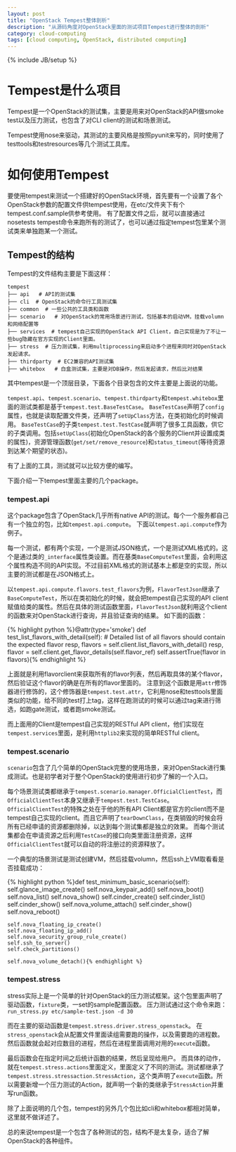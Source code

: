 ```yaml
---
layout: post
title: "OpenStack Tempest整体剖析"
description: "从源码角度对OpenStack里面的测试项目Tempest进行整体的剖析"
category: cloud-computing
tags: [cloud computing, OpenStack, distributed computing]
---
```

{% include JB/setup %}

# Tempest是什么项目

Tempest是一个OpenStack的测试集，主要是用来对OpenStack的API做smoke test以及压力测试，也包含了对CLI client的测试和场景测试。

Tempest使用nose来驱动，其测试的主要风格是按照pyunit来写的，同时使用了testtools和testresources等几个测试工具库。

# 如何使用Tempest

要使用tempest来测试一个搭建好的OpenStack环境，首先要有一个设置了各个OpenStack参数的配置文件供tempest使用，在etc/文件夹下有个tempest.conf.sample供参考使用。
有了配置文件之后，就可以直接通过nosetests tempest命令来跑所有的测试了，也可以通过指定tempest包里某个测试类来单独跑某一个测试。

## Tempest的结构

Tempest的文件结构主要是下面这样：

    tempest
    ├── api   # API的测试集
    ├── cli  # OpenStack的命令行工具测试集
    ├── common  # 一些公共的工具类和函数
    ├── scenario   # 对OpenStack的常用场景进行测试，包括基本的启动VM，挂载volumn和网络配置等
    ├── services  # tempest自己实现的OpenStack API Client，自己实现是为了不让一些bug隐藏在官方实现的Client里面。
    ├── stress  # 压力测试集，利用multiprocessing来启动多个进程来同时对OpenStack发起请求。
    ├── thirdparty  # EC2兼容的API测试集
    ├── whitebox   # 白盒测试集，主要是对DB操作，然后发起请求，然后比对结果

其中tempest是一个顶层目录，下面各个目录包含的文件主要是上面说的功能。

`tempest.api`、`tempest.scenario`、`tempest.thirdparty`和`tempest.whitebox`里面的测试类都是基于`tempest.test.BaseTestCase`。
`BaseTestCase`声明了`config`属性，也就是读取配置文件类，还声明了`setUpClass`方法，在类初始化的时候调用。
`BaseTestCase`的子类`tempest.test.TestCase`就声明了很多工具函数，供它的子类调用。包括`setUpClass`(初始化OpenStack的各个服务的Client并设置成类的属性)，资源管理函数(`get/set/remove_resource`)和`status_timeout`(等待资源到达某个期望的状态)。

有了上面的工具，测试就可以比较方便的编写。

下面介绍一下tempest里面主要的几个package。

### tempest.api

这个package包含了OpenStack几乎所有native API的测试。每个一个服务都自己有一个独立的包，比如`tempest.api.compute`。
下面以`tempest.api.compute`作为例子。

每一个测试，都有两个实现，一个是测试JSON格式，一个是测试XML格式的。这个是通过类的`_interface`属性类设置。而在基类`BaseComputeTest`里面，会利用这个属性构造不同的API实现。不过目前XML格式的测试基本上都是空的实现，所以主要的测试都是在JSON格式上。

以`tempest.api.compute.flavors.test_flavors`为例，`FlavorTestJson`继承了`BaseComputeTest`，所以在类初始化的时候，就会把tempest自己实现的API client赋值给类的属性。然后在具体的测试函数里面，`FlavorTestJson`就利用这个client的函数来对OpenStack进行查询，并且验证查询的结果。
如下面的函数：

{% highlight python %}@attr(type='smoke')
def test_list_flavors_with_detail(self):
    # Detailed list of all flavors should contain the expected flavor
    resp, flavors = self.client.list_flavors_with_detail()
    resp, flavor = self.client.get_flavor_details(self.flavor_ref)
    self.assertTrue(flavor in flavors){% endhighlight %}

上面就是利用flavorclient来获取所有的flavor列表，然后再取具体的某个flavor，然后验证这个flavor的确是在所有的flavor里面的。
注意到这个函数是用`attr`修饰器进行修饰的，这个修饰器是`tempest.test.attr`，它利用nose和testtools里面类似的功能，给不同的test打上tag，这样在跑测试的时候可以通过tag来进行筛选，如跑gate测试，或者跑smoke测试。

而上面用的Client是tempest自己实现的RESTful API client，他们实现在`tempest.services`里面，是利用`httplib2`来实现的简单RESTful client。

### tempest.scenario

`scenario`包含了几个简单的OpenStack完整的使用场景，来对OpenStack进行集成测试。也是初学者对于整个OpenStack的使用进行初步了解的一个入口。

每个场景测试类都继承于`tempest.scenario.manager.OfficialClientTest`，而`OfficialClientTest`本身又继承于`tempest.test.TestCase`。`OfficialClientTest`的特殊之处在于他的所有API Client都是官方的client而不是tempest自己实现的client。而且它声明了`tearDownClass`，在类销毁的时候会将所有已经申请的资源都删除掉，以达到每个测试集都是独立的效果。
而每个测试集都会在申请资源之后利用`TestCase`的接口向类里面注册资源，这样`OfficialClientTest`就可以自动的将注册过的资源释放了。

一个典型的场景测试是测试创建VM，然后挂载volumn，然后ssh上VM取看看是否挂载成功：

{% highlight python %}def test_minimum_basic_scenario(self):
    self.glance_image_create()
    self.nova_keypair_add()
    self.nova_boot()
    self.nova_list()
    self.nova_show()
    self.cinder_create()
    self.cinder_list()
    self.cinder_show()
    self.nova_volume_attach()
    self.cinder_show()
    self.nova_reboot()

    self.nova_floating_ip_create()
    self.nova_floating_ip_add()
    self.nova_security_group_rule_create()
    self.ssh_to_server()
    self.check_partitions()

    self.nova_volume_detach(){% endhighlight %}

### tempest.stress

stress实际上是一个简单的针对OpenStack的压力测试框架。这个包里面声明了驱动函数，`fixture`类，一set的sample配置函数。
压力测试通过这个命令来跑：`run_stress.py etc/sample-test.json -d 30`

而在主要的驱动函数是`tempest.stress.driver.stress_openstack`。
在`stress_openstack`会从配置文件里面读组需要跑的操作，以及需要跑的进程数。然后函数就会起对应数目的进程，然后在进程里面调用对用的`execute`函数。

最后函数会在指定时间之后统计函数的结果，然后呈现给用户。
而具体的动作，就在`tempest.stress.actions`里面定义，里面定义了不同的测试。测试都继承了`tempest.stress.stressaction.StressAction`，这个类声明了`execute`函数。所以需要新增一个压力测试的Action，就声明一个新的类继承于`StressAction`并重写run函数。


除了上面说明的几个包，tempest的另外几个包比如cli和whitebox都相对简单，这里就不做详述了。

总的来说tempest是一个包含了各种测试的包，结构不是太复杂，适合了解OpenStack的各种组件。
